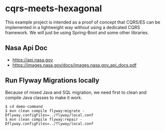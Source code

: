 # cqrs-meets-hexagonal
This example project is intended as a proof of concept that CQRS/ES can be implemented in a lightweight way without using a dedicated CQRS framework. We will just be using Spring-Boot and some other libraries.

## Nasa Api Doc

* https://api.nasa.gov
* https://images.nasa.gov/docs/images.nasa.gov_api_docs.pdf

## Run Flyway Migrations locally

Because of mixed Java and SQL migration, we need first to clean and compile Java classes to make it work.

```shell
$ cd demo-command
$ mvn clean compile flyway:migrate -Dflyway.configFiles=../flyway/local.conf
$ mvn clean compile flyway:repair -Dflyway.configFiles=../flyway/local.conf
```
